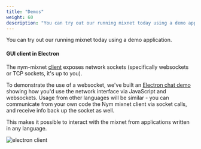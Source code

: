 ```yaml
---
title: "Demos"
weight: 60
description: "You can try out our running mixnet today using a demo application."
---
```


You can try out our running mixnet today using a demo application.


#### GUI client in Electron

The nym-mixnet [client](../clients) exposes network sockets (specifically websockets or TCP sockets, it's up to you).

To demonstrate the use of a websocket, we've built an [Electron chat demo](https://github.com/nymtech/demo-mixnet-electron-chat) showing how you'd use the network interface via JavaScript and websockets. Usage from other languages will be similar - you can communicate from your own code the Nym mixnet client via socket calls, and receive info back up the socket as well.

This makes it possible to interact with the mixnet from applications written in any language.

![electron client](/docs/images/electron.gif)

